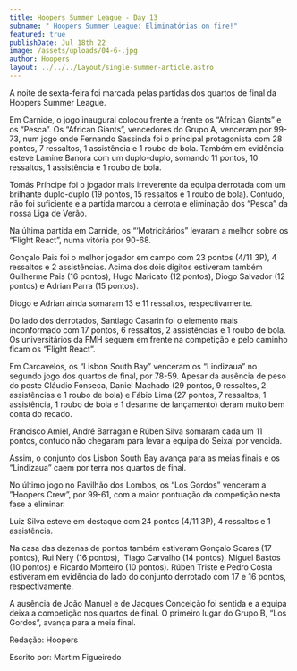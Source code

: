 ```yaml
---
title: Hoopers Summer League - Day 13
subname: " Hoopers Summer League: Eliminatórias on fire!"
featured: true
publishDate: Jul 18th 22
image: /assets/uploads/04-6-.jpg
author: Hoopers
layout: ../../../Layout/single-summer-article.astro
---
```

<!--StartFragment-->



A noite de sexta-feira foi marcada pelas partidas dos quartos de final da Hoopers Summer League.



Em Carnide, o jogo inaugural colocou frente a frente os “African Giants” e os “Pesca”. Os “African Giants”, vencedores do Grupo A, venceram por 99-73, num jogo onde Fernando Sassinda foi o principal protagonista com 28 pontos, 7 ressaltos, 1 assistência e 1 roubo de bola. Também em evidência esteve Lamine Banora com um duplo-duplo, somando 11 pontos, 10 ressaltos, 1 assistência e 1 roubo de bola.

Tomás Príncipe foi o jogador mais irreverente da equipa derrotada com um brilhante duplo-duplo (19 pontos, 15 ressaltos e 1 roubo de bola). Contudo, não foi suficiente e a partida marcou a derrota e eliminação dos “Pesca” da nossa Liga de Verão. 



Na última partida em Carnide, os “‘Motricitários” levaram a melhor sobre os “Flight React”, numa vitória por 90-68.

Gonçalo Pais foi o melhor jogador em campo com 23 pontos (4/11 3P), 4 ressaltos e 2 assistências. Acima dos dois dígitos estiveram também Guilherme Pais (16 pontos), Hugo Maricato (12 pontos), Diogo Salvador (12 pontos) e Adrian Parra (15 pontos). 

Diogo e Adrian ainda somaram 13 e 11 ressaltos, respectivamente. 

Do lado dos derrotados, Santiago Casarin foi o elemento mais inconformado com 17 pontos, 6 ressaltos, 2 assistências e 1 roubo de bola. Os universitários da FMH seguem em frente na competição e pelo caminho ficam os “Flight React”.



Em Carcavelos, os “Lisbon South Bay” venceram os “Lindizaua” no segundo jogo dos quartos de final, por 78-59. Apesar da ausência de peso do poste Cláudio Fonseca, Daniel Machado (29 pontos, 9 ressaltos, 2 assistências e 1 roubo de bola) e Fábio Lima (27 pontos, 7 ressaltos, 1 assistência, 1 roubo de bola e 1 desarme de lançamento) deram muito bem conta do recado. 

Francisco Amiel, André Barragan e Rúben Silva somaram cada um 11 pontos, contudo não chegaram para levar a equipa do Seixal por vencida. 

Assim, o conjunto dos Lisbon South Bay avança para as meias finais e os “Lindizaua” caem por terra nos quartos de final. 



No último jogo no Pavilhão dos Lombos, os “Los Gordos” venceram a ”Hoopers Crew”, por 99-61, com a maior pontuação da competição nesta fase a eliminar. 

Luiz Silva esteve em destaque com 24 pontos (4/11 3P), 4 ressaltos e 1 assistência. 

Na casa das dezenas de pontos também estiveram Gonçalo Soares (17 pontos), Rui Nery (16 pontos),  Tiago Carvalho (14 pontos), Miguel Bastos (10 pontos) e Ricardo Monteiro (10 pontos). Rúben Triste e Pedro Costa estiveram em evidência do lado do conjunto derrotado com 17 e 16 pontos, respectivamente. 

A ausência de João Manuel e de Jacques Conceição foi sentida e a equipa deixa a competição nos quartos de final. O primeiro lugar do Grupo B, “Los Gordos”, avança para a meia final. 



Redação: Hoopers

Escrito por: Martim Figueiredo



<!--EndFragment-->